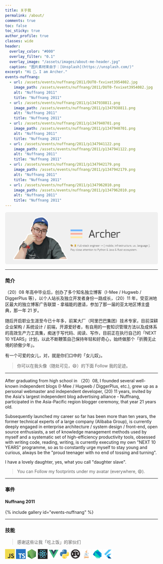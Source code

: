 ```yaml
---
title: 关于我
permalink: /about/
comments: true
toc: false
toc_sticky: true
author_profile: true
classes: wide
header:
  overlay_color: "#000"
  overlay_filter: "0.1"
  overlay_image: "/assets/images/about-me-header.jpg"
  caption: "图片素材来自于：[Unsplash](https://unsplash.com/)"
excerpt: "Hi 👋，I am Archer."
events-nuffnang:
  - url: /assets/events/nuffnang/2011/DUT0-fxvixet3954082.jpg
    image_path: /assets/events/nuffnang/2011/DUT0-fxvixet3954082.jpg
    alt: "Nuffnang 2011"
    title: "Nuffnang 2011"
  - url: /assets/events/nuffnang/2011/p1347938811.png
    image_path: /assets/events/nuffnang/2011/p1347938811.png
    alt: "Nuffnang 2011"
    title: "Nuffnang 2011"
  - url: /assets/events/nuffnang/2011/p1347940701.png
    image_path: /assets/events/nuffnang/2011/p1347940701.png
    alt: "Nuffnang 2011"
    title: "Nuffnang 2011"
  - url: /assets/events/nuffnang/2011/p1347941122.png
    image_path: /assets/events/nuffnang/2011/p1347941122.png
    alt: "Nuffnang 2011"
    title: "Nuffnang 2011"
  - url: /assets/events/nuffnang/2011/p1347942179.png
    image_path: /assets/events/nuffnang/2011/p1347942179.png
    alt: "Nuffnang 2011"
    title: "Nuffnang 2011"
  - url: /assets/events/nuffnang/2011/p1347962010.png
    image_path: /assets/events/nuffnang/2011/p1347962010.png
    alt: "Nuffnang 2011"
    title: "Nuffnang 2011"
---
```


![Archer](/assets/images/blog-about-me.jpg)

---

### 简介

（20）08 年高中毕业后，创办了多个知名独立博客（I-Mee / Hugweb / DiggerPlus 等），以个人站长及独立开发者身份一路成长，（20）11 年，受亚洲地区最大的独立博客广告联盟 - 拿福能的邀请，参加了那一届的亚太地区博主盛典，那一年 21 岁。

随后开启职业生涯至今已十年多，前某大厂（阿里巴巴集团）技术专家，目前深耕企业架构 / 系统设计 / 前端，开源爱好者，有自用的一套知识管理方法以及成体系的高效生产力工具集，痴迷于写代码、阅读、写作，目前正在执行自己的「NEXT 10 YEARS」计划，以此不断鞭策自己保持年轻和好奇心，始终做那个「折腾无止境的骄傲少年」。

有一个可爱的女儿，对，就是你们口中的「女儿奴」。

> 你可以在我头像（随处可见，😄）的下面 Follow 我的足迹。

---

After graduating from high school in （20）08, I founded several well-known independent blogs (I-Mee / Hugweb / DiggerPlus, etc.), grew up as a personal webmaster and independent developer, (20) 11 years, invited by the Asia's largest independent blog advertising alliance - Nuffnang, participated in the Asia-Pacific region blogger ceremony, that year 21 years old.

Subsequently launched my career so far has been more than ten years, the former technical experts of a large company (Alibaba Group), is currently deeply engaged in enterprise architecture / system design / front-end, open source enthusiasts, a set of knowledge management methods used by myself and a systematic set of high-efficiency productivity tools, obsessed with writing code, reading, writing, is currently executing my own "NEXT 10 YEARS" programme, so as to constantly urge myself to stay young and curious, always be the "proud teenager with no end of tossing and turning".

I have a lovely daughter, yes, what you call "daughter slave".

> You can Follow my footprints under my avatar (everywhere, 😄).

---

### 事件

#### Nuffnang 2011

{% include gallery id="events-nuffnang" %}

---

### 技能

> 感谢这些让我「吃上饭」的家伙们

<img alt="Javascript" width="32" height="32" src="/assets/tech-stack/javascript.jpeg" />
<img alt="Typescript" width="32" height="32" src="/assets/tech-stack/ts.jpg" />
<img alt="Node.js" width="32" height="32" src="/assets/tech-stack/node.png" />
<img alt="React" width="32" height="32" src="/assets/tech-stack/react.png" />
<img alt="Vue" width="32" height="32" src="/assets/tech-stack/vue.png" />
<img alt="Python" width="32" height="32" src="/assets/tech-stack/python.png" />
<img alt="Rust" width="32" height="32" src="/assets/tech-stack/rust.png" />
<img alt="Java" width="32" height="32" src="/assets/tech-stack/java.png" />
<img alt="Dart" width="32" height="32" src="/assets/tech-stack/dart.png" />
<img alt="Flutter" width="32" height="32" src="/assets/tech-stack/flutter.png" />
